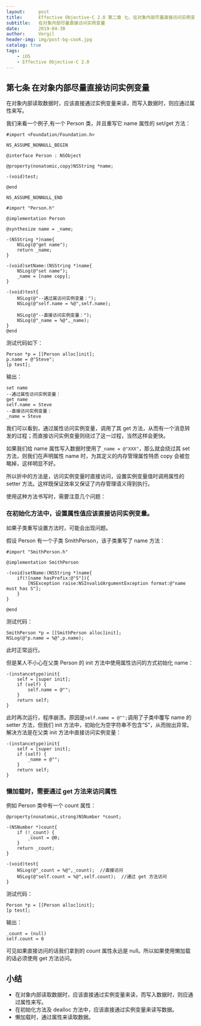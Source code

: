 ```yaml
---
layout:     post
title:      Effective Objective-C 2.0 第二章 七、在对象内部尽量直接访问实例变量
subtitle:   在对象内部尽量直接访问实例变量
date:       2019-04-30
author:     Vergil
header-img: img/post-bg-cook.jpg
catalog: true
tags:
    - iOS
    - Effective Objective-C 2.0
---
```


## 第七条 在对象内部尽量直接访问实例变量

在对象内部读取数据时，应该直接通过实例变量来读，而写入数据时，则应通过属性来写。

我们来看一个例子,有一个 Person 类，并且重写它 name 属性的 set/get 方法：

```
#import <Foundation/Foundation.h>

NS_ASSUME_NONNULL_BEGIN

@interface Person : NSObject

@property(nonatomic,copy)NSString *name;

-(void)test;

@end

NS_ASSUME_NONNULL_END
```

```
#import "Person.h"

@implementation Person

@synthesize name = _name;

-(NSString *)name{
    NSLog(@"get name");
    return _name;
}

-(void)setName:(NSString *)name{
    NSLog(@"set name");
    _name = [name copy];
}

-(void)test{
    NSLog(@"--通过属访问实例变量：");
    NSLog(@"self.name = %@",self.name);
    
    NSLog(@"--直接访问实例变量：");
    NSLog(@"_name = %@",_name);
}
@end
```

测试代码如下：

```
Person *p = [[Person alloc]init];
p.name = @"Steve";
[p test];
```

输出：

```
set name
--通过属性访问实例变量：
get name
self.name = Steve
--直接访问实例变量：
_name = Steve
```

我们可以看到，通过属性访问实例变量，调用了其 get 方法，从而有一个消息转发的过程；而直接访问实例变量则绕过了这一过程，当然这样会更快。

如果我们给 name 属性写入数据时使用了`_name = @"XXX"`，那么就会绕过其 set 方法，则我们在声明属性 name 时，为其定义的内存管理属性特质 copy 会被忽略掉，这样明显不好。

所以折中的方法是，访问实例变量时直接访问，设置实例变量值时调用属性的 setter 方法。这样既保证效率又保证了内存管理语义得到执行。

使用这种方法书写时，需要注意几个问题：

### 在初始化方法中，设置属性值应该直接访问实例变量。

如果子类重写设置方法时，可能会出现问题。

假设 Person 有一个子类 SmithPerson，该子类重写了 name 方法：

```
#import "SmithPerson.h"

@implementation SmithPerson

-(void)setName:(NSString *)name{
    if(![name hasPrefix:@"S"]){
        [NSException raise:NSInvalidArgumentException format:@"name must has S"];
    }
}

@end
```

测试代码：

```
SmithPerson *p = [[SmithPerson alloc]init];
NSLog(@"p.name = %@",p.name);
```

此时正常运行。

但是某人不小心在父类 Person 的 init 方法中使用属性访问的方式初始化 name：

```
-(instancetype)init{
    self = [super init];
    if (self) {
        self.name = @"";
    }
    return self;
}
```

此时再次运行，程序崩溃。原因是`self.name = @"";`调用了子类中覆写 name 的 setter 方法，但我们 init 方法中，初始化为空字符串不包含“S”，从而抛出异常。解决方法是在父类 init 方法中直接访问实例变量：

```
-(instancetype)init{
    self = [super init];
    if (self) {
        _name = @"";
    }
    return self;
}
```

### 懒加载时，需要通过 get 方法来访问属性

例如 Person 类中有一个 count 属性：

```
@property(nonatomic,strong)NSNumber *count;
```

```
-(NSNumber *)count{
    if (!_count) {
        _count = @0;
    }
    return _count;
}

-(void)test{
    NSLog(@"_count = %@",_count);  //直接访问
    NSLog(@"self.count = %@",self.count);  //通过 get 方法访问
}
```

测试代码：

```
Person *p = [[Person alloc]init];
[p test];
```

输出：

```
_count = (null)
self.count = 0
```

可见如果直接访问的话我们拿到的 count 属性永远是 null。所以如果使用懒加载的话必须使用 get 方法访问。

## 小结

- 在对象内部读取数据时，应该直接通过实例变量来读，而写入数据时，则应通过属性来写。
- 在初始化方法及 dealloc 方法中，应该直接通过实例变量来读写数据。
- 懒加载时，通过属性来读取数据。
